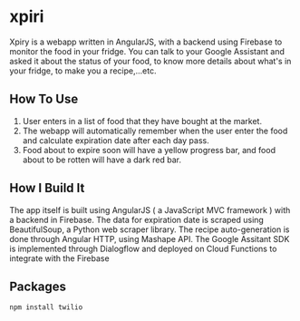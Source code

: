 # xpiri
Xpiry is a webapp written in AngularJS, with a backend using Firebase to monitor the food in your fridge. You can talk to your Google Assistant and asked it about the status of your food, to know more details about what's in your fridge, to make you a recipe,...etc.  

## How To Use
1. User enters in a list of food that they have bought at the market. 
2. The webapp will automatically remember when the user enter the food and calculate expiration date after each day pass.
3. Food about to expire soon will have a yellow progress bar, and food about to be rotten will have a dark red bar. 

## How I Build It 
The app itself is built using AngularJS ( a JavaScript MVC framework ) with a backend in Firebase. The data for expiration date is scraped using BeautifulSoup, a Python web scraper library. The recipe auto-generation is done through Angular HTTP, using Mashape API. The Google Assitant SDK is implemented through Dialogflow and deployed on Cloud Functions to integrate with the Firebase


## Packages
```
npm install twilio 
``` 
